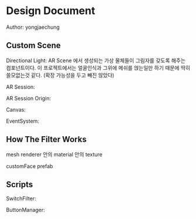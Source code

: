 # Design Document
Author: yongjaechung
## Custom Scene
Directional Light: AR Scene 에서 생성되는 가상 물체들이 그림자를 갖도록 해주는 컴포넌트이다. 이 프로젝트에서는 얼굴인식과 그위에 메쉬를 얹는일만 하기 때문에 딱히 쓸모없는것 같다. (확장 가능성을 두고 빼진 않았다)

AR Session: 

AR Session Origin: 

Canvas:

EventSystem:



## How The Filter Works
mesh renderer 안의 material 안의 texture

customFace prefab


## Scripts
SwitchFilter:

ButtonManager: